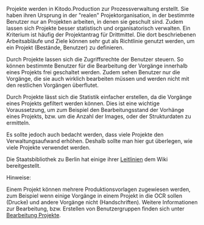 Projekte werden in Kitodo.Production zur Prozessverwaltung erstellt. Sie haben ihren Ursprung in der "realen" Projektorganisation, in der bestimmte Benutzer nur an Projekten arbeiten, in denen sie geschult sind. Zudem lassen sich Projekte besser statistisch und organisatorisch verwalten. Ein Kriterium ist häufig der Projektantrag für Drittmittel. Die dort beschriebenen Arbeitsabläufe und Ziele können sehr gut als Richtlinie genutzt werden, um ein Projekt (Bestände, Benutzer) zu definieren.

Durch Projekte lassen sich die Zugriffsrechte der Benutzer steuern. So können bestimmte Benutzer für die Bearbeitung der Vorgänge innerhalb eines Projekts frei geschaltet werden. Zudem sehen Benutzer nur die Vorgänge, die sie auch wirklich bearbeiten müssen und werden nicht mit den restlichen Vorgängen überflutet.

Durch Projekte lässt sich die Statistik einfacher erstellen, da die Vorgänge eines Projekts gefiltert werden können. Dies ist eine wichtige Voraussetzung, um zum Beispiel den Bearbeitungsstand der Vorhänge eines Projekts, bzw. um die Anzahl der Images, oder der Strukturdaten zu ermitteln.

Es sollte jedoch auch bedacht werden, dass viele Projekte den Verwaltungsaufwand erhöhen. Deshalb sollte man hier gut überlegen, wie viele Projekte verwendet werden. 

Die Staatsbibliothek zu Berlin hat einige ihrer [Leitlinien](Staatsbibliothek-zu-Berlin---Preu%C3%9Fischer-Kulturbesitz#projekte) dem Wiki bereitgestellt. 
 

Hinweise:

Einem Projekt können mehrere Produktionsvorlagen zugewiesen werden, zum Beispiel wenn einige Vorgänge in einem Projekt in die OCR sollen (Drucke) und andere Vorgänge nicht (Handschriften). Weitere Informationen zur Bearbeitung, bzw. Erstellen von Benutzergruppen finden sich unter [Bearbeitung Projekte](Bearbeitung-Projekte).